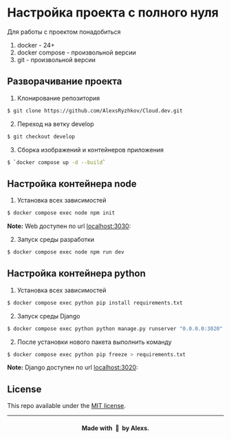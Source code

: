 # Настройка проекта с полного нуля
Для работы с проектом понадобиться

1. docker - 24+
2. docker compose - произвольной версии
3. git - произвольной версии

## Разворачивание проекта

1. Клонирование репозитория

```sh
$ git clone https://github.com/AlexsRyzhkov/Cloud.dev.git
```

2. Переход на ветку develop
```sh
$ git checkout develop
```
3. Сборка изображений и контейнеров приложения
```sh
$ `docker compose up -d --build`
```

## Настройка контейнера node

1. Установка всех зависимостей

```sh
$ docker compose exec node npm init
```
**Note:** Web доступен по url [localhost:3030](http://localhost:3030/):

2. Запуск среды разработки

```sh
$ docker compose exec node npm run dev
```
## Настройка контейнера python

1. Установка всех зависимостей

```sh
$ docker compose exec python pip install requirements.txt
```

2. Запуск среды Django

```sh
$ docker compose exec python python manage.py runserver "0.0.0.0:3020"
```
2. После установки нового пакета выполнить команду

```sh
$ docker compose exec python pip freeze > requirements.txt
```

**Note:** Django доступен по url [localhost:3020](http://localhost:3020/):

## License

This repo available under the [MIT license](https://github.com/skarif2/gmail-signature/blob/master/LICENSE).

---
<h4 align="center">Made with&nbsp; 💖 &nbsp;by Alexs.</h4>